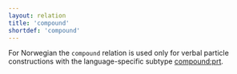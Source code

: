 ```yaml
---
layout: relation
title: 'compound'
shortdef: 'compound'
---
```


For Norwegian the `compound` relation is used only for verbal particle constructions with the language-specific subtype [compound:prt](compound-prt).
<!-- Interlanguage links updated Čt lis 12 09:43:18 CET 2020 -->
